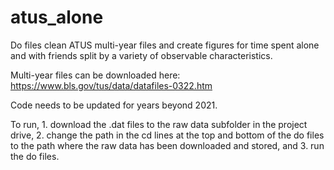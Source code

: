 # atus_alone

Do files clean ATUS multi-year files and create figures for time spent alone and with friends split by a variety of observable characteristics. 

Multi-year files can be downloaded here: https://www.bls.gov/tus/data/datafiles-0322.htm

Code needs to be updated for years beyond 2021. 

To run, 1. download the .dat files to the raw data subfolder in the project drive, 2. change the path in the cd lines at the top and bottom of the do files to the path where the raw data has been downloaded and stored, and 3. run the do files.
